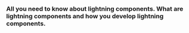 ### All you need to know about lightning components. What are lightning components and how you develop lightning components.
